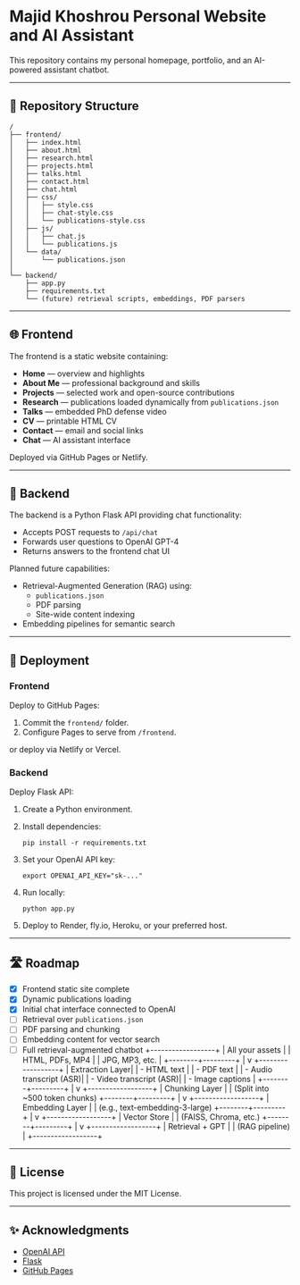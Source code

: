 # Majid Khoshrou Personal Website and AI Assistant

This repository contains my personal homepage, portfolio, and an AI-powered assistant chatbot.

---

## 📂 Repository Structure

```
/
├── frontend/
│   ├── index.html
│   ├── about.html
│   ├── research.html
│   ├── projects.html
│   ├── talks.html
│   ├── contact.html
│   ├── chat.html
│   ├── css/
│   │   ├── style.css
│   │   ├── chat-style.css
│   │   └── publications-style.css
│   ├── js/
│   │   ├── chat.js
│   │   └── publications.js
│   └── data/
│       └── publications.json
│
└── backend/
    ├── app.py
    ├── requirements.txt
    └── (future) retrieval scripts, embeddings, PDF parsers
```

---

## 🌐 Frontend

The frontend is a static website containing:

- **Home** — overview and highlights
- **About Me** — professional background and skills
- **Projects** — selected work and open-source contributions
- **Research** — publications loaded dynamically from `publications.json`
- **Talks** — embedded PhD defense video
- **CV** — printable HTML CV
- **Contact** — email and social links
- **Chat** — AI assistant interface

Deployed via GitHub Pages or Netlify.

---

## 🧠 Backend

The backend is a Python Flask API providing chat functionality:

- Accepts POST requests to `/api/chat`
- Forwards user questions to OpenAI GPT-4
- Returns answers to the frontend chat UI

Planned future capabilities:

- Retrieval-Augmented Generation (RAG) using:
  - `publications.json`
  - PDF parsing
  - Site-wide content indexing
- Embedding pipelines for semantic search

---

## 🚀 Deployment

### Frontend
Deploy to GitHub Pages:

1. Commit the `frontend/` folder.
2. Configure Pages to serve from `/frontend`.

or deploy via Netlify or Vercel.

### Backend
Deploy Flask API:

1. Create a Python environment.
2. Install dependencies:

   ```
   pip install -r requirements.txt
   ```

3. Set your OpenAI API key:

   ```
   export OPENAI_API_KEY="sk-..."
   ```

4. Run locally:

   ```
   python app.py
   ```

5. Deploy to Render, fly.io, Heroku, or your preferred host.

---

## 🛣️ Roadmap

- [x] Frontend static site complete
- [x] Dynamic publications loading
- [x] Initial chat interface connected to OpenAI
- [ ] Retrieval over `publications.json`
- [ ] PDF parsing and chunking
- [ ] Embedding content for vector search
- [ ] Full retrieval-augmented chatbot
+------------------+
|  All your assets |
|  HTML, PDFs, MP4 |
|  JPG, MP3, etc.  |
+--------+---------+
         |
         v
+------------------+
|  Extraction Layer|
| - HTML text      |
| - PDF text       |
| - Audio transcript (ASR)|
| - Video transcript (ASR)|
| - Image captions |
+--------+---------+
         |
         v
+------------------+
|  Chunking Layer  |
| (Split into ~500 token chunks)
+--------+---------+
         |
         v
+------------------+
| Embedding Layer  |
| (e.g., text-embedding-3-large)
+--------+---------+
         |
         v
+------------------+
| Vector Store     |
| (FAISS, Chroma, etc.)
+--------+---------+
         |
         v
+------------------+
| Retrieval + GPT  |
| (RAG pipeline)   |
+------------------+

---

## 📄 License

This project is licensed under the MIT License.

---

## ✨ Acknowledgments

- [OpenAI API](https://platform.openai.com)
- [Flask](https://flask.palletsprojects.com/)
- [GitHub Pages](https://pages.github.com)
